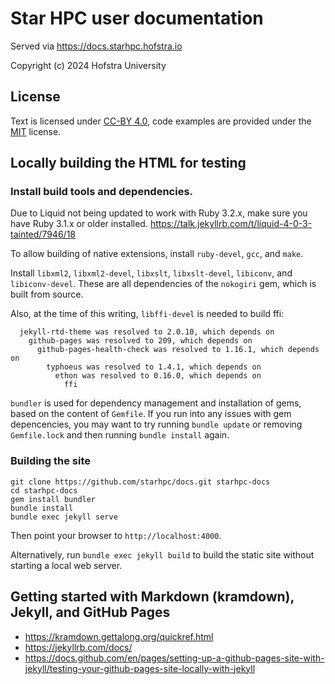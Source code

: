 
# Star HPC user documentation

Served via https://docs.starhpc.hofstra.io

Copyright (c) 2024
Hofstra University


## License

Text is licensed under [CC-BY 4.0](https://creativecommons.org/licenses/by/4.0/),
code examples are provided under the [MIT](https://opensource.org/licenses/MIT) license.


## Locally building the HTML for testing

### Install build tools and dependencies.

Due to Liquid not being updated to work with Ruby 3.2.x, make sure you have Ruby 3.1.x or older installed.
https://talk.jekyllrb.com/t/liquid-4-0-3-tainted/7946/18

To allow building of native extensions, install `ruby-devel`, `gcc`, and `make`.

Install `libxml2`, `libxml2-devel`, `libxslt`, `libxslt-devel`, `libiconv`,
and `libiconv-devel`. These are all dependencies of the `nokogiri` gem, which
is built from source.

Also, at the time of this writing, `libffi-devel` is needed to build ffi:
```
  jekyll-rtd-theme was resolved to 2.0.10, which depends on
    github-pages was resolved to 209, which depends on
      github-pages-health-check was resolved to 1.16.1, which depends on
        typhoeus was resolved to 1.4.1, which depends on
          ethon was resolved to 0.16.0, which depends on
            ffi
```

`bundler` is used for dependency management and installation of gems, based on the
content of `Gemfile`. If you run into any issues with gem depencencies, you may
want to try running `bundle update` or removing `Gemfile.lock` and then running
`bundle install` again.

### Building the site

```
git clone https://github.com/starhpc/docs.git starhpc-docs
cd starhpc-docs
gem install bundler
bundle install
bundle exec jekyll serve
```

Then point your browser to `http://localhost:4000`.

Alternatively, run `bundle exec jekyll build` to build the static site without starting a local web server.


## Getting started with Markdown (kramdown), Jekyll, and GitHub Pages

- https://kramdown.gettalong.org/quickref.html
- https://jekyllrb.com/docs/
- https://docs.github.com/en/pages/setting-up-a-github-pages-site-with-jekyll/testing-your-github-pages-site-locally-with-jekyll

